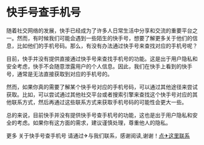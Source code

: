 # 快手号查手机号

随着社交网络的发展，快手已经成为了许多人日常生活中分享和交流的重要平台之一。然而，有时候我们可能会遇到一些陌生的快手号，想要了解更多关于他们的信息，比如他们的手机号码。那么，有没有办法通过快手号来查找对应的手机号呢？

目前，快手并没有提供直接通过快手号来查找手机号的功能。这是出于用户隐私和安全考虑，快手不会随意泄露用户的个人信息。因此，我们在快手上看到的快手号，通常是无法直接获取到对应的手机号的。

然而，如果你真的需要了解某个快手号对应的手机号码，可以通过其他途径来尝试获取。比如，可以尝试通过其他社交平台或者搜索引擎来查找这个快手号对应的其他联系方式，然后再通过这些联系方式来获取手机号码的可能性会更大一些。

总的来说，目前快手并没有提供快手号查手机号的功能，这也是出于用户隐私和安全的考虑。如果你有这方面的需求，建议谨慎处理，尊重他人的隐私。

更多 关于快手号查手机号 请通过✈与我们联系，感谢阅读,谢谢！[点✈这里联系](https://lm.k02.cc)